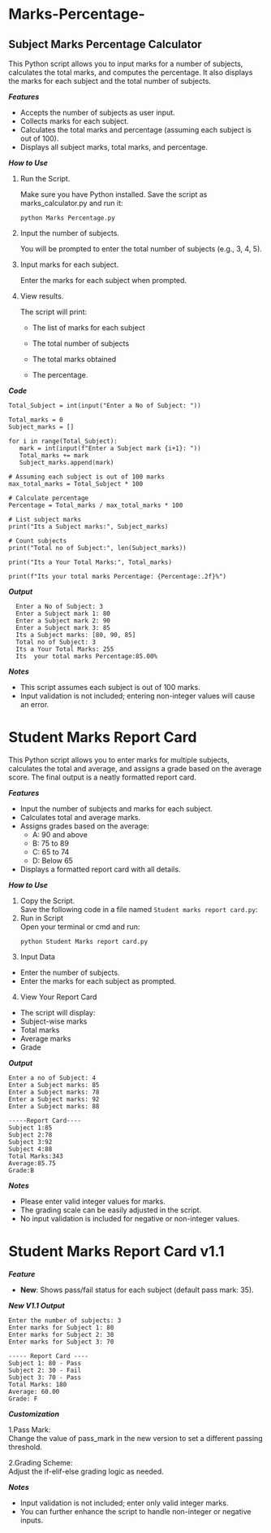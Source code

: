 # Marks-Percentage-
## Subject Marks Percentage Calculator
This Python script allows you to input marks for a number of subjects, calculates the total marks, and computes the percentage. It also displays the marks for each subject and the total number of subjects.

***Features***<br>
  - Accepts the number of subjects as user input.
  - Collects marks for each subject.
  - Calculates the total marks and percentage (assuming each subject is out of 100).
  - Displays all subject marks, total marks, and percentage.

***How to Use***
 1. Run the Script.
    
     Make sure you have Python installed. Save the script as marks_calculator.py and run it:
    ```
    python Marks Percentage.py
    ```
 2. Input the number of subjects.
    
    You will be prompted to enter the total number of subjects (e.g., 3, 4, 5).
    
 3. Input marks for each subject.

    Enter the marks for each subject when prompted.
    
 4. View results.
    
    The script will print:

      - The list of marks for each subject

     - The total number of subjects
    
     - The total marks obtained
    
     - The percentage.


***Code***

 ```
Total_Subject = int(input("Enter a No of Subject: "))

Total_marks = 0
Subject_marks = []

for i in range(Total_Subject):
    mark = int(input(f"Enter a Subject mark {i+1}: "))
    Total_marks += mark
    Subject_marks.append(mark)

# Assuming each subject is out of 100 marks
max_total_marks = Total_Subject * 100

# Calculate percentage
Percentage = Total_marks / max_total_marks * 100

# List subject marks
print("Its a Subject marks:", Subject_marks)

# Count subjects
print("Total no of Subject:", len(Subject_marks))

print("Its a Your Total Marks:", Total_marks)

print(f"Its your total marks Percentage: {Percentage:.2f}%")

 ```

***Output***
```
  Enter a No of Subject: 3
  Enter a Subject mark 1: 80
  Enter a Subject mark 2: 90
  Enter a Subject mark 3: 85
  Its a Subject marks: [80, 90, 85]
  Total no of Subject: 3
  Its a Your Total Marks: 255
  Its  your total marks Percentage:85.00%
```

***Notes***
 - This script assumes each subject is out of 100 marks.
 - Input validation is not included; entering non-integer values will cause an error.


 # Student Marks Report Card
This Python script allows you to enter marks for multiple subjects, calculates the total and average, and assigns a grade based on the average score. The final output is a neatly formatted report card.

***Features***

  - Input the number of subjects and marks for each subject.
  - Calculates total and average marks.
  - Assigns grades based on the average:
    - A: 90 and above
    - B: 75 to 89
    - C: 65 to 74
    - D: Below 65
  - Displays a formatted report card with all details.

***How to Use***
 1. Copy the Script.<br>
     Save the following code in a file named ``` Student marks report card.py ```:
 2. Run in Script<br>
    Open your terminal or cmd and run:
    ```
    python Student Marks report card.py
    ```
3. Input Data

  - Enter the number of subjects.
  - Enter the marks for each subject as prompted.

4. View Your Report Card
  - The script will display:
  - Subject-wise marks
  - Total marks
  - Average marks
  - Grade

***Output***
```
Enter a no of Subject: 4
Enter a Subject marks: 85
Enter a Subject marks: 78
Enter a Subject marks: 92
Enter a Subject marks: 88

-----Report Card----
Subject 1:85
Subject 2:78
Subject 3:92
Subject 4:88
Total Marks:343
Average:85.75
Grade:B

```

***Notes***
  - Please enter valid integer values for marks.
  - The grading scale can be easily adjusted in the script.
  - No input validation is included for negative or non-integer values.

 # Student Marks Report Card v1.1

***Feature***
 - **New**: Shows pass/fail status for each subject (default pass mark: 35).

***New V1.1 Output***

```
Enter the number of subjects: 3
Enter marks for Subject 1: 80
Enter marks for Subject 2: 30
Enter marks for Subject 3: 70

----- Report Card ----
Subject 1: 80 - Pass
Subject 2: 30 - Fail
Subject 3: 70 - Pass
Total Marks: 180
Average: 60.00
Grade: F

```

***Customization***
 
 1.Pass Mark:<br>
  Change the value of pass_mark in the new version to set a different passing threshold.

2.Grading Scheme:<br>
  Adjust the if-elif-else grading logic as needed.

***Notes***
 - Input validation is not included; enter only valid integer marks.
 - You can further enhance the script to handle non-integer or negative inputs.



